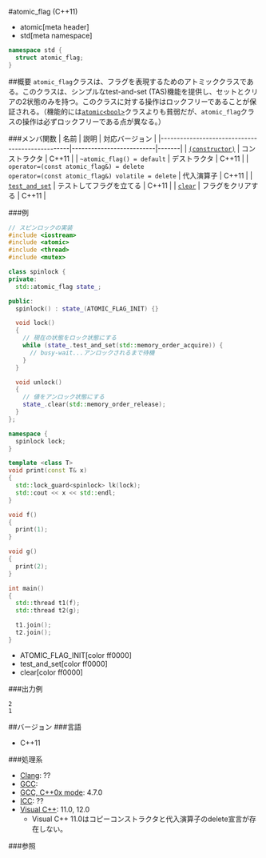 #atomic_flag (C++11)
* atomic[meta header]
* std[meta namespace]

```cpp
namespace std {
  struct atomic_flag;
}
```

##概要
`atomic_flag`クラスは、フラグを表現するためのアトミッククラスである。このクラスは、シンプルなtest-and-set (TAS)機能を提供し、セットとクリアの2状態のみを持つ。このクラスに対する操作はロックフリーであることが保証される。（機能的には[`atomic<bool>`](./atomic.md)クラスよりも貧弱だが、`atomic_flag`クラスの操作は必ずロックフリーである点が異なる。）


###メンバ関数
| 名前 | 説明 | 対応バージョン |
|-------------------------------------------------|--------------------------|-------|
| [`(constructor)`](./atomic_flag/op_constructor.md) | コンストラクタ           | C++11 |
| `~atomic_flag() = default`                      | デストラクタ             | C++11 |
| `operator=(const atomic_flag&) = delete`<br/>`operator=(const atomic_flag&) volatile = delete` | 代入演算子 | C++11 |
| [`test_and_set`](./atomic_flag/test_and_set.md) | テストしてフラグを立てる | C++11 |
| [`clear`](./atomic_flag/clear.md)               | フラグをクリアする       | C++11 |


###例
```cpp
// スピンロックの実装
#include <iostream>
#include <atomic>
#include <thread>
#include <mutex>

class spinlock {
private:
  std::atomic_flag state_;

public:
  spinlock() : state_(ATOMIC_FLAG_INIT) {}

  void lock()
  {
    // 現在の状態をロック状態にする
    while (state_.test_and_set(std::memory_order_acquire)) {
      // busy-wait...アンロックされるまで待機
    }
  }

  void unlock()
  {
    // 値をアンロック状態にする
    state_.clear(std::memory_order_release);
  }
};

namespace {
  spinlock lock;
}

template <class T>
void print(const T& x)
{
  std::lock_guard<spinlock> lk(lock);
  std::cout << x << std::endl;
}

void f()
{
  print(1);
}

void g()
{
  print(2);
}

int main()
{
  std::thread t1(f);
  std::thread t2(g);

  t1.join();
  t2.join();
}
```
* ATOMIC_FLAG_INIT[color ff0000]
* test_and_set[color ff0000]
* clear[color ff0000]


###出力例
```
2
1
```


##バージョン
###言語
- C++11

###処理系
- [Clang](/implementation.md#clang): ??
- [GCC](/implementation.md#gcc): 
- [GCC, C++0x mode](/implementation.md#gcc): 4.7.0
- [ICC](/implementation.md#icc): ??
- [Visual C++](/implementation.md#visual_cpp): 11.0, 12.0
	- Visual C++ 11.0はコピーコンストラクタと代入演算子のdelete宣言が存在しない。


###参照

